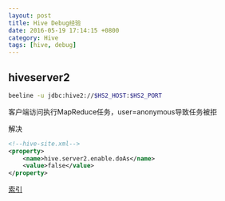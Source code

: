 ```yaml
---
layout: post
title: Hive Debug经验
date: 2016-05-19 17:14:15 +0800
category: Hive
tags: [hive, debug]
---
```


## hiveserver2

```bash
beeline -u jdbc:hive2://$HS2_HOST:$HS2_PORT
```
客户端访问执行MapReduce任务，user=anonymous导致任务被拒

解决

```xml
<!--hive-site.xml-->
<property>  
    <name>hive.server2.enable.doAs</name>
    <value>false</value>
</property>
```
[索引](http://blog.zhaishidan.cn/2015/05/15/jie-jue-beelinelian-jie-hiveserver2zhi-xing-sqlbao-cuo-de-wen-ti/)
